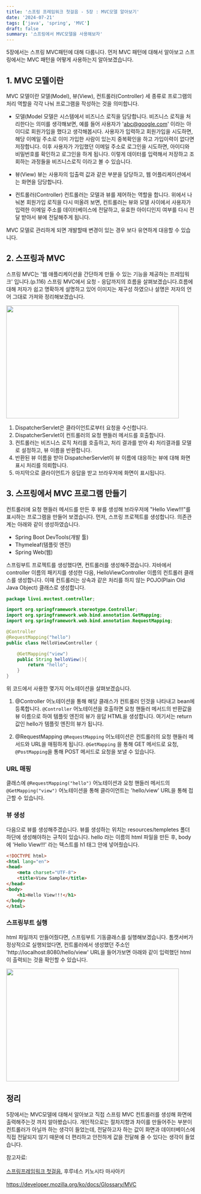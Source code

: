 ```yaml
---
title: '스프링 프레임워크 첫걸음 - 5장 : MVC모델 알아보기'
date: '2024-07-21'
tags: ['java', 'spring', 'MVC']
draft: false
summary: '스프링에서 MVC모델을 사용해보자' 
---
```


5장에서는 스프링 MVC패턴에 대해 다룹니다. 먼저 MVC 패턴에 대해서 알아보고 스프링에서는 MVC 패턴을 어떻게 사용하는지 알아보겠습니다.

## 1. MVC 모델이란

MVC 모델이란 모델(Model), 뷰(View), 컨트롤러(Controller) 세 종류로 프로그램의 처리 역할을 각각 나눠 프로그램을 작성하는 것을 의미합니다.

- 모델(Model
모델은 시스템에서 비즈니스 로직을 담당합니다. 비즈니스 로직을 처리한다는 의미를 생각해보면, 예를 들어 사용자가 'abc@google.com' 이라는 아이디로 회원가입을 했다고 생각해봅시다. 사용자가 입력하고 회원가입을 시도하면, 해당 이메일 주소로 이미 가입한 사람이 있는지 중복확인을 하고 가입이력이 없다면 저장합니다. 이후 사용자가 가입했던 이메일 주소로 로그인을 시도하면, 아이디와 비밀번호를 확인하고 로그인을 하게 됩니다. 이렇게 데이터를 입력해서 저장하고 조회하는 과정들을 비즈니스로직 이라고 볼 수 있습니다.

- 뷰(View)
뷰는 사용자의 입출력 값과 같은 부분을 담당하고, 웹 어플리케이션에서는 화면을 담당합니다.

- 컨트롤러(Controller)
컨트롤러는 모델과 뷰를 제어하는 역할을 합니다. 위에서 나눠본 회원가입 로직을 다시 떠올려 보면, 컨트롤러는 뷰와 모델 사이에서 사용자가 입력한 이메일 주소를 데이터베이스에 전달하고, 유효한 아이디인지 여부를 다시 전달 받아서 뷰에 전달해주게 됩니다.

MVC 모델로 관리하게 되면 개발할때 변경이 있는 경우 보다 유연하게 대응할 수 있습니다. 

## 2. 스프링과 MVC

스프링 MVC는 '웹 애플리케이션을 간단하게 만들 수 있는 기능을 제공하는 프레임워크' 입니다.(p.116) 스프링 MVC에서 요청 - 응답까지의 흐름을 살펴보겠습니다.흐름에 대해 저자가 쉽고 명확하게 설명하고 있어 이미지는 재구성 하였으나 설명은 저자의 언어 그대로 가져와 정리해보겠습니다.

<img width="460" height="300" src="/static/images/springstudy/springmvc.png"/>

1) DispatcherServlet은 클라이언트로부터 요청을 수신합니다. 
2) DispatcherServlet이 컨트롤러의 요청 핸들러 메서드를 호출합니다.
3) 컨트롤러는 비즈니스 로직 처리를 호출하고, 처리 결과를 받아 4) 처리결과를 모델로 설정하고, 뷰 이름을 반환합니다.
5) 반환된 뷰 이름을 받아 DispatcherServlet이 뷰 이름에 대응하는 뷰에 대해 화면 표시 처리를 의뢰합니다.
6) 마지막으로 클라이언트가 응답을 받고 브라우저에 화면이 표시됩니다.

## 3. 스프링에서 MVC 프로그램 만들기

컨트롤러에 요청 핸들러 메서드를 만든 후 뷰를 생성해 브라우저에 "Hello View!!!"를 표시하는 프로그램을 만들어 보겠습니다. 먼저, 스프링 프로젝트를 생성합니다. 의존관계는 아래와 같이 생성하였습니다.

- Spring Boot DevTools(개발 툴)
- Thymeleaf(템플릿 엔진)
- Spring Web(웹)

스프링부트 프로젝트를 생성했다면, 컨트롤러를 생성해주겠습니다. 자바에서 controller 이름의 패키지를 생성한 다음, HelloViewController 이름의 컨트롤러 클래스를 생성합니다. 이때 컨트롤러는 상속과 같은 처리를 하지 않는 POJO(Plain Old Java Object) 클래스로 생성합니다.

```java
package livoi.mvctest.controller;

import org.springframework.stereotype.Controller;
import org.springframework.web.bind.annotation.GetMapping;
import org.springframework.web.bind.annotation.RequestMapping;

@Controller
@RequestMapping("hello")
public class HelloViewController {

    @GetMapping("view")
    public String helloView(){
        return "hello";
    }
}
```

위 코드에서 사용한 몇가지 어노테이션을 살펴보겠습니다.

1. @Controller
어노테이션을 통해 해당 클래스가 컨트롤러 인것을 나타내고 bean에 등록합니다. `@Controller` 어노테이션을 호출하면 요청 핸들러 메서드의 반환값을 뷰 이름으로 하여 템플릿 엔진의 뷰가 응답 HTML을 생성합니다. 여기서는 return 값인 hello가 템플릿 엔진의 뷰가 됩니다.

2. @RequestMapping
`@RequestMapping` 어노테이션은 컨트롤러의 요청 핸들러 메서드와 URL을 매핑하게 됩니다. `@GetMapping` 을 통해 GET 메서드로 요청, `@PostMapping`을 통해 POST 메서드로 요청을 보낼 수 있습니다.

### URL 매핑
클래스에 `@RequestMapping("hello")` 어노테이션과 요청 핸들러 메서드의 `@GetMapping("view")` 어노테이션을 통해 클라이언트는 'hello/view' URL을 통해 접근할 수 있습니다.

### 뷰 생성
다음으로 뷰를 생성해주겠습니다. 뷰를 생성하는 위치는 resources/templetes 폴더 하단에 생성해야하는 규칙이 있습니다. hello 라는 이름의 html 파일을 만든 후, body에 'Hello View!!!' 라는 텍스트를 h1 태그 안에 넣어줬습니다. 

```html
<!DOCTYPE html>
<html lang="en">
<head>
    <meta charset="UTF-8">
    <title>View Sample</title>
</head>
<body>
    <h1>Hello View!!!</h1>
</body>
</html>
```

### 스프링부트 실행
html 파일까지 만들어줬다면, 스프링부트 기동클래스를 실행해보겠습니다. 톰캣서버가 정상적으로 실행되었다면, 컨트롤러에서 생성했던 주소인 'http://localhost:8080/hello/view' URL을 들어가보면 아래와 같이 입력했던 html 이 출력되는 것을 확인할 수 있습니다.

<img width="460" height="300" src="/static/images/springstudy/helloview.png"/>

## 정리

5장에서는 MVC모델에 대해서 알아보고 직접 스프링 MVC 컨트롤러를 생성해 화면에 출력해주는것 까지 알아봤습니다. 개인적으로는 절차지향과 차이를 만들어주는 부분이 컨트롤러가 아닐까 하는 생각이 들었는데, 전달하고자 하는 값이 화면과 데이터베이스에 직접 전달되지 않기 때문에 더 편리하고 안전하게 값을 전달해 줄 수 있다는 생각이 들었습니다.

참고자료: <br></br>[스프링프레임워크 첫걸음](https://www.aladin.co.kr/shop/wproduct.aspx?ItemId=301096602), 후루네스 키노시타 마사아키<br></br>https://developer.mozilla.org/ko/docs/Glossary/MVC
